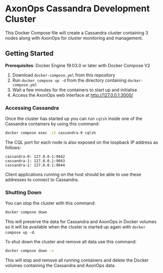 # AxonOps Cassandra Development Cluster

This Docker Compose file will create a Cassandra cluster containing 3 nodes along with AxonOps for
cluster monitoring and management.

## Getting Started

**Prerequisites**: Docker Engine 19.03.0 or later with Docker Compose V2

1. Download `docker-compose.yml` from this repository
2. Run `docker compose up -d` from the directory containing `docker-compose.yml`
3. Wait a few minutes for the containers to start up and initialise
4. Access the AxonOps web interface at http://127.0.0.1:3000/

### Accessing Cassandra

Once the cluster has started up you can run `cqlsh` inside one of the Cassandra containers by using this command:
```bash
docker compose exec -it cassandra-0 cqlsh
```

The CQL port for each node is also exposed on the loopback IP address as follows:
```
cassandra-0: 127.0.0.1:9042
cassandra-1: 127.0.0.1:9043
cassandra-2: 127.0.0.1:9044
```
Client applications running on the host should be able to use these addresses to connect to Cassandra.

### Shutting Down

You can stop the cluster with this command:
```bash
docker compose down
```
This will preserve the data for Cassandra and AxonOps in Docker volumes so it will be available when the
cluster is started up again with `docker compose up -d`.

To shut down the cluster and remove all data use this command:
```bash
docker compose down -v
```
This will stop and remove all running containers and delete the Docker volumes containing the Cassandra and AxonOps data.
